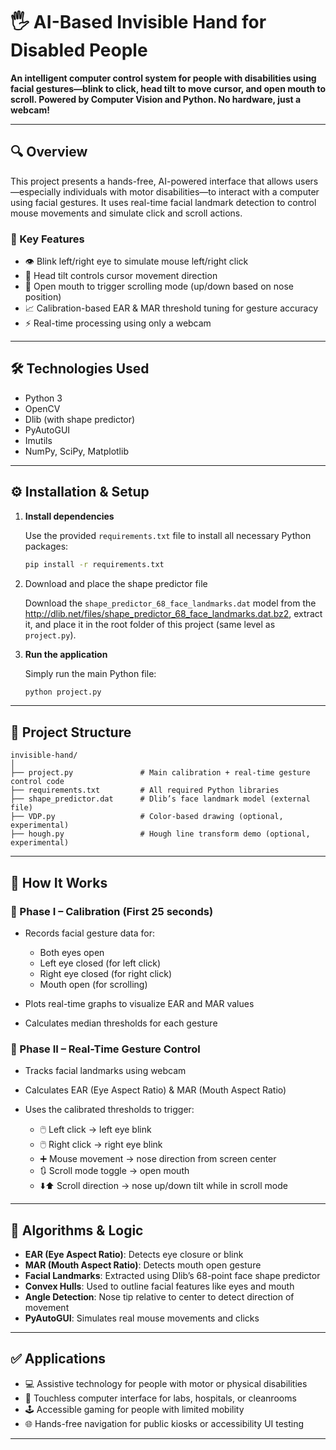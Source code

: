 
# 🖐️ AI-Based Invisible Hand for Disabled People

**An intelligent computer control system for people with disabilities using facial gestures—blink to click, head tilt to move cursor, and open mouth to scroll. Powered by Computer Vision and Python. No hardware, just a webcam!**

---

## 🔍 Overview

This project presents a hands-free, AI-powered interface that allows users—especially individuals with motor disabilities—to interact with a computer using facial gestures. It uses real-time facial landmark detection to control mouse movements and simulate click and scroll actions.

### 🎯 Key Features

- 👁️ Blink left/right eye to simulate mouse left/right click  
- 🧠 Head tilt controls cursor movement direction  
- 👄 Open mouth to trigger scrolling mode (up/down based on nose position)  
- 📈 Calibration-based EAR & MAR threshold tuning for gesture accuracy  
- ⚡ Real-time processing using only a webcam

---

## 🛠️ Technologies Used

- Python 3
- OpenCV
- Dlib (with shape predictor)
- PyAutoGUI
- Imutils
- NumPy, SciPy, Matplotlib

---

## ⚙️ Installation & Setup

1. **Install dependencies**

   Use the provided `requirements.txt` file to install all necessary Python packages:

   ```bash
   pip install -r requirements.txt

2. Download and place the shape predictor file

   Download the `shape_predictor_68_face_landmarks.dat` model from the http://dlib.net/files/shape_predictor_68_face_landmarks.dat.bz2, extract it, and place it in the root folder of this project (same level as `project.py`).

3. **Run the application**

   Simply run the main Python file:

   ```bash
   python project.py
   ```

---

## 📁 Project Structure

```
invisible-hand/
│
├── project.py               # Main calibration + real-time gesture control code
├── requirements.txt         # All required Python libraries
├── shape_predictor.dat      # Dlib’s face landmark model (external file)
├── VDP.py                   # Color-based drawing (optional, experimental)
├── hough.py                 # Hough line transform demo (optional, experimental)
```

---

## 🧪 How It Works

### 🔹 Phase I – Calibration (First 25 seconds)

* Records facial gesture data for:

  * Both eyes open
  * Left eye closed (for left click)
  * Right eye closed (for right click)
  * Mouth open (for scrolling)
* Plots real-time graphs to visualize EAR and MAR values
* Calculates median thresholds for each gesture

### 🔹 Phase II – Real-Time Gesture Control

* Tracks facial landmarks using webcam
* Calculates EAR (Eye Aspect Ratio) & MAR (Mouth Aspect Ratio)
* Uses the calibrated thresholds to trigger:

  * 🖱️ Left click → left eye blink
  * 🖱️ Right click → right eye blink
  * ➕ Mouse movement → nose direction from screen center
  * 🔃 Scroll mode toggle → open mouth
  * ⬇️⬆️ Scroll direction → nose up/down tilt while in scroll mode

---

## 🧠 Algorithms & Logic

* **EAR (Eye Aspect Ratio)**: Detects eye closure or blink
* **MAR (Mouth Aspect Ratio)**: Detects mouth open gesture
* **Facial Landmarks**: Extracted using Dlib’s 68-point face shape predictor
* **Convex Hulls**: Used to outline facial features like eyes and mouth
* **Angle Detection**: Nose tip relative to center to detect direction of movement
* **PyAutoGUI**: Simulates real mouse movements and clicks

---

## ✅ Applications

* 💻 Assistive technology for people with motor or physical disabilities
* 🧪 Touchless computer interface for labs, hospitals, or cleanrooms
* 🕹️ Accessible gaming for people with limited mobility
* 🌐 Hands-free navigation for public kiosks or accessibility UI testing

---
